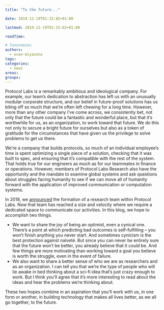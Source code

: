 ```yaml
---
title: "To the future..."

date: 2019-12-19T01:15:02+01:00

lastmod: 2019-12-19T01:15:02+01:00

readTime:

# Taxonomies
authors:
  - evan-miyazono
tags:
categories:
  - news
areas:
groups:
---
```


Protocol Labs is a remarkably ambitious and ideological company.  For example, our team’s dedication to abstraction has left us with an unusually modular corporate structure, and our belief in future-proof solutions has us biting off so much that we’re often left chewing for a long time.  However, more than any other company I’ve come across, we consistently bet, not only that the future could be a fantastic and wonderful place, but that it’s worthwhile for us, as an organization, to work toward that future.  We do this not only to secure a bright future for ourselves but also as a token of gratitude for the circumstances that have given us the privilege to solve problems to get us there.

We’re a company that builds protocols, so much of an individual employee’s time is spent optimizing a single piece of a solution, checking that it was built to spec, and ensuring that it’s compatible with the rest of the system.  That holds true for our engineers as much as for our teammates in finance or operations.  However, members of Protocol Labs Research also have the opportunity and the mandate to examine global systems and ask questions about struggles facing humanity to see if we can move all of humanity forward with the application of improved communication or computation systems.

In 2018, we [announced](https://protocol.ai/blog/ann-research-rfp/) the formation of a research team within Protocol Labs. Now that team has reached a size and velocity where we require a dedicated space to communicate our activities.  In this blog, we hope to accomplish two things.

  - We want to share the joy of being an optimist, even a cynical one.  There’s a point at which predicting bad outcomes is self-fulfilling – you won’t finish anything you never start.  And sometimes cynicism is the best protection against naïveté.  But since you can never be entirely sure that the future won’t be better, you already believe that it _could_ be.  And few things are more motivating than working toward a goal you believe is worth the struggle, even in the event of failure.
  - We also want to share a better sense of who we are as researchers and as an organization.  I can tell you that we’re the type of people who will lie awake in bed thinking about a sci-fi idea that’s just crazy enough to work.  But I think you’ll agree that it’s more interesting to read about the ideas and hear the problems we’re thinking about.

These two hopes combine in an aspiration that you’ll work with us, in one form or another, in building technology that makes all lives better, as we all go together, to the future.
